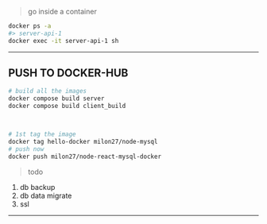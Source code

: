> go inside a container 
```bash
docker ps -a
#> server-api-1 
docker exec -it server-api-1 sh
```
-------------------------------------------
PUSH TO DOCKER-HUB
-------------------------------------------
```sh
# build all the images
docker compose build server
docker compose build client_build



# 1st tag the image
docker tag hello-docker milon27/node-mysql
# push now
docker push milon27/node-react-mysql-docker

```

> todo

1. db backup
1. db data migrate
1. ssl


-------------------------------------------